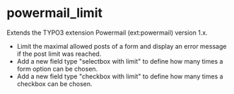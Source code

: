 powermail_limit
================
Extends the TYPO3 extension Powermail (ext:powermail) version 1.x.

- Limit the maximal allowed posts of a form and display an error message if the post limit was reached. 
- Add a new field type "selectbox with limit" to define how many times a form option can be chosen.
- Add a new field type "checkbox with limit" to define how many times a checkbox can be chosen.
